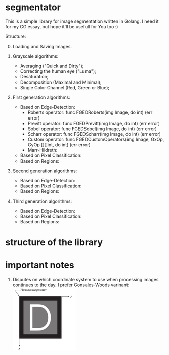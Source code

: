 # segmentator
This is a simple library for image segmentation written in Golang.
I need it for my CG essay, but hope it'll be usefull for You too :)

Structure:

0) Loading and Saving Images.

1) Grayscale algorithms:
   - Averaging ("Quick and Dirty");
   - Correcting the human eye ("Luma");
   - Desaturation;
   - Decomposition (Maximal and Minimal);
   - Single Color Channel (Red, Green or Blue);

2) First generation algorithms:
   - Based on Edge-Detection:
      - Roberts operator: func FGEDRoberts(img Image, do int) (err error)
      - Previtt operator: func FGEDPrevitt(img Image, do int) (err error)
      - Sobel operator:   func FGEDSobel(img Image, do int) (err error)
      - Scharr operator:  func FGEDScharr(img Image, do int) (err error)
      - Custom operator:  func FGEDCustomOperators(img Image, GxOp, GyOp [][]int, do int) (err error)
      - Marr-Hildreth:
   - Based on Pixel Classification:
   - Based on Regions:
  
3) Second generation algorithms:
   - Based on Edge-Detection:
   - Based on Pixel Classification:
   - Based on Regions:
   
4) Third generation algorithms:
   - Based on Edge-Detection:
   - Based on Pixel Classification:
   - Based on Regions:

# structure of the library

# important notes

1) Disputes on which coordinate system to use when processing images continues to the day. I prefer Gonsales-Woods varinant:
![Coordinate System](info/cs.png)
